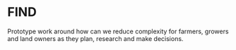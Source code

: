 # FIND
Prototype work around how can we reduce complexity for farmers, growers and land owners as they plan, research and make decisions.